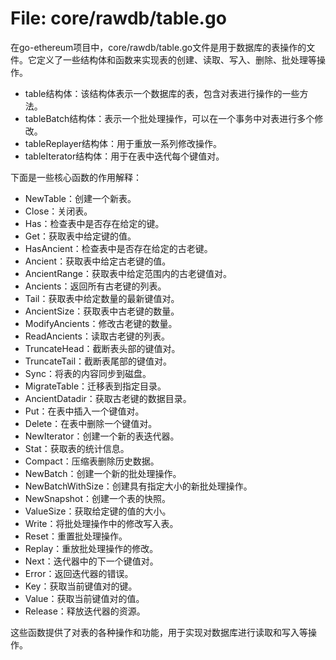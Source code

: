 # File: core/rawdb/table.go

在go-ethereum项目中，core/rawdb/table.go文件是用于数据库的表操作的文件。它定义了一些结构体和函数来实现表的创建、读取、写入、删除、批处理等操作。

- table结构体：该结构体表示一个数据库的表，包含对表进行操作的一些方法。
- tableBatch结构体：表示一个批处理操作，可以在一个事务中对表进行多个修改。
- tableReplayer结构体：用于重放一系列修改操作。
- tableIterator结构体：用于在表中迭代每个键值对。

下面是一些核心函数的作用解释：

- NewTable：创建一个新表。
- Close：关闭表。
- Has：检查表中是否存在给定的键。
- Get：获取表中给定键的值。
- HasAncient：检查表中是否存在给定的古老键。
- Ancient：获取表中给定古老键的值。
- AncientRange：获取表中给定范围内的古老键值对。
- Ancients：返回所有古老键的列表。
- Tail：获取表中给定数量的最新键值对。
- AncientSize：获取表中古老键的数量。
- ModifyAncients：修改古老键的数量。
- ReadAncients：读取古老键的列表。
- TruncateHead：截断表头部的键值对。
- TruncateTail：截断表尾部的键值对。
- Sync：将表的内容同步到磁盘。
- MigrateTable：迁移表到指定目录。
- AncientDatadir：获取古老键的数据目录。
- Put：在表中插入一个键值对。
- Delete：在表中删除一个键值对。
- NewIterator：创建一个新的表迭代器。
- Stat：获取表的统计信息。
- Compact：压缩表删除历史数据。
- NewBatch：创建一个新的批处理操作。
- NewBatchWithSize：创建具有指定大小的新批处理操作。
- NewSnapshot：创建一个表的快照。
- ValueSize：获取给定键的值的大小。
- Write：将批处理操作中的修改写入表。
- Reset：重置批处理操作。
- Replay：重放批处理操作的修改。
- Next：迭代器中的下一个键值对。
- Error：返回迭代器的错误。
- Key：获取当前键值对的键。
- Value：获取当前键值对的值。
- Release：释放迭代器的资源。

这些函数提供了对表的各种操作和功能，用于实现对数据库进行读取和写入等操作。

